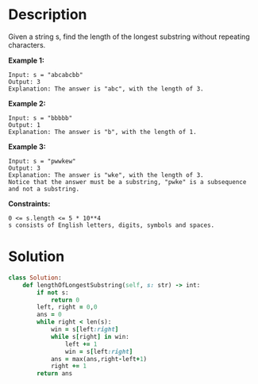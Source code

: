 # Description

Given a string s, find the length of the longest substring without repeating characters.

**Example 1:**
```
Input: s = "abcabcbb"
Output: 3
Explanation: The answer is "abc", with the length of 3.
```
**Example 2:**
```
Input: s = "bbbbb"
Output: 1
Explanation: The answer is "b", with the length of 1.
```
**Example 3:**
```
Input: s = "pwwkew"
Output: 3
Explanation: The answer is "wke", with the length of 3.
Notice that the answer must be a substring, "pwke" is a subsequence and not a substring.
```
**Constraints:**
```
0 <= s.length <= 5 * 10**4
s consists of English letters, digits, symbols and spaces.
```

# Solution
```ruby
class Solution:
    def lengthOfLongestSubstring(self, s: str) -> int:
        if not s:
            return 0
        left, right = 0,0
        ans = 0       
        while right < len(s):
            win = s[left:right]                       
            while s[right] in win:
                left += 1
                win = s[left:right]
            ans = max(ans,right-left+1)
            right += 1
        return ans
```
